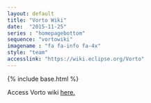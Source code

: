 ```yaml
---
layout: default
title: "Vorto Wiki"
date:  "2015-11-25"
series : "homepagebottom"
sequence: "vortowiki"
imagename : "fa fa-info fa-4x"
style: "team"
accesslink: "https://wiki.eclipse.org/Vorto"
---
```

{% include base.html %}

Access Vorto wiki <a href="https://wiki.eclipse.org/Vorto" target="_blank">here.</a>
